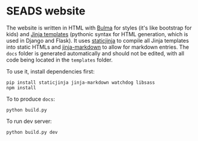 # SEADS website

The website is written in HTML with [Bulma](https://bulma.io/documentation/) for styles (it's like bootstrap for kids) and [Jinja templates](https://jinja.palletsprojects.com/en/3.1.x/) (pythonic syntax for HTML generation, which is used in Django and Flask). It uses [staticjinja](https://github.com/staticjinja/staticjinja) to compile all Jinja templates into static HTMLs and [jinja-markdown](https://github.com/jpsca/jinja-markdown) to allow for markdown entries. The `docs` folder is generated automatically and should not be edited, with all code being located in the `templates` folder.

To use it, install dependencies first:
```
pip install staticjinja jinja-markdown watchdog libsass
npm install
```

To to produce `docs`:

```
python build.py
```

To run dev server:
```
python build.py dev
```
